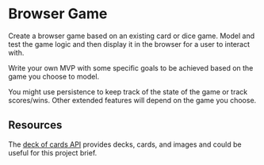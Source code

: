 # Browser Game

Create a browser game based on an existing card or dice game. Model and test the game logic and then display it in the browser for a user to interact with.

Write your own MVP with some specific goals to be achieved based on the game you choose to model.

You might use persistence to keep track of the state of the game or track scores/wins. Other extended features will depend on the game you choose.

## Resources

The [deck of cards API](https://deckofcardsapi.com/) provides decks, cards, and images and could be useful for this project brief.
